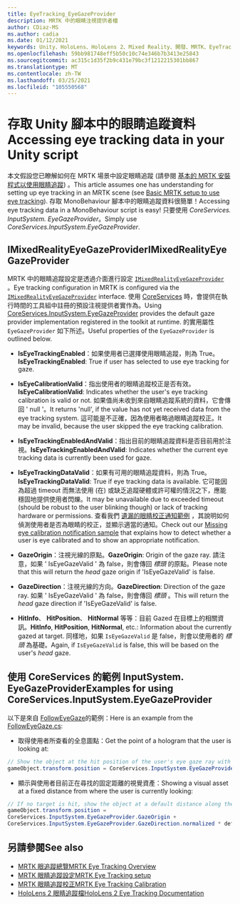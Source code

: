 ```yaml
---
title: EyeTracking_EyeGazeProvider
description: MRTK 中的眼睛注視提供者檔
author: CDiaz-MS
ms.author: cadia
ms.date: 01/12/2021
keywords: Unity、HoloLens、HoloLens 2、Mixed Reality、開發、MRTK、EyeTracking、EyeGaze、
ms.openlocfilehash: 59bb981748eff5b50c10c74e346b7b3413e25843
ms.sourcegitcommit: ac315c1d35f2b9c431e79bc3f1212215301bb867
ms.translationtype: MT
ms.contentlocale: zh-TW
ms.lasthandoff: 03/25/2021
ms.locfileid: "105550568"
---
```

# <a name="accessing-eye-tracking-data-in-your-unity-script"></a><span data-ttu-id="0ca61-104">存取 Unity 腳本中的眼睛追蹤資料</span><span class="sxs-lookup"><span data-stu-id="0ca61-104">Accessing eye tracking data in your Unity script</span></span>

<span data-ttu-id="0ca61-105">本文假設您已瞭解如何在 MRTK 場景中設定眼睛追蹤 (請參閱 [基本的 MRTK 安裝程式以使用眼睛追蹤](eye-tracking-basic-setup.md)) 。</span><span class="sxs-lookup"><span data-stu-id="0ca61-105">This article assumes one has understanding for setting up eye tracking in an MRTK scene (see [Basic MRTK setup to use eye tracking](eye-tracking-basic-setup.md)).</span></span>
<span data-ttu-id="0ca61-106">存取 MonoBehaviour 腳本中的眼睛追蹤資料很簡單！</span><span class="sxs-lookup"><span data-stu-id="0ca61-106">Accessing eye tracking data in a MonoBehaviour script is easy!</span></span> <span data-ttu-id="0ca61-107">只要使用 *CoreServices. InputSystem. EyeGazeProvider*。</span><span class="sxs-lookup"><span data-stu-id="0ca61-107">Simply use *CoreServices.InputSystem.EyeGazeProvider*.</span></span>

## <a name="imixedrealityeyegazeprovider"></a><span data-ttu-id="0ca61-108">IMixedRealityEyeGazeProvider</span><span class="sxs-lookup"><span data-stu-id="0ca61-108">IMixedRealityEyeGazeProvider</span></span>

<span data-ttu-id="0ca61-109">MRTK 中的眼睛追蹤設定是透過介面進行設定 [`IMixedRealityEyeGazeProvider`](xref:Microsoft.MixedReality.Toolkit.Input.IMixedRealityEyeGazeProvider) 。</span><span class="sxs-lookup"><span data-stu-id="0ca61-109">Eye tracking configuration in MRTK is configured via the [`IMixedRealityEyeGazeProvider`](xref:Microsoft.MixedReality.Toolkit.Input.IMixedRealityEyeGazeProvider) interface.</span></span> <span data-ttu-id="0ca61-110">使用 [CoreServices](eye-tracking-eye-gaze-provider.md) 時，會提供在執行時間的工具組中註冊的預設注視提供者實作為。</span><span class="sxs-lookup"><span data-stu-id="0ca61-110">Using [CoreServices.InputSystem.EyeGazeProvider](eye-tracking-eye-gaze-provider.md) provides the default gaze provider implementation registered in the toolkit at runtime.</span></span>
<span data-ttu-id="0ca61-111">的實用屬性 `EyeGazeProvider` 如下所述。</span><span class="sxs-lookup"><span data-stu-id="0ca61-111">Useful properties of the `EyeGazeProvider` is outlined below.</span></span>

- <span data-ttu-id="0ca61-112">**IsEyeTrackingEnabled**：如果使用者已選擇使用眼睛追蹤，則為 True。</span><span class="sxs-lookup"><span data-stu-id="0ca61-112">**IsEyeTrackingEnabled**: True if user has selected to use eye tracking for gaze.</span></span>

- <span data-ttu-id="0ca61-113">**IsEyeCalibrationValid**：指出使用者的眼睛追蹤校正是否有效。</span><span class="sxs-lookup"><span data-stu-id="0ca61-113">**IsEyeCalibrationValid**: Indicates whether the user's eye tracking calibration is valid or not.</span></span>
<span data-ttu-id="0ca61-114">如果值尚未收到來自眼睛追蹤系統的資料，它會傳回 ' null '。</span><span class="sxs-lookup"><span data-stu-id="0ca61-114">It returns 'null', if the value has not yet received data from the eye tracking system.</span></span>
<span data-ttu-id="0ca61-115">這可能是不正確，因為使用者略過眼睛追蹤校正。</span><span class="sxs-lookup"><span data-stu-id="0ca61-115">It may be invalid, because the user skipped the eye tracking calibration.</span></span>

- <span data-ttu-id="0ca61-116">**IsEyeTrackingEnabledAndValid**：指出目前的眼睛追蹤資料是否目前用於注視。</span><span class="sxs-lookup"><span data-stu-id="0ca61-116">**IsEyeTrackingEnabledAndValid**: Indicates whether the current eye tracking data is currently been used for gaze.</span></span>

- <span data-ttu-id="0ca61-117">**IsEyeTrackingDataValid**：如果有可用的眼睛追蹤資料，則為 True。</span><span class="sxs-lookup"><span data-stu-id="0ca61-117">**IsEyeTrackingDataValid**: True if eye tracking data is available.</span></span>
<span data-ttu-id="0ca61-118">它可能因為超過 timeout 而無法使用 (在) 或缺乏追蹤硬體或許可權的情況之下，應能穩固地提供使用者閃爍。</span><span class="sxs-lookup"><span data-stu-id="0ca61-118">It may be unavailable due to exceeded timeout (should be robust to the user blinking though) or lack of tracking hardware or permissions.</span></span>
<span data-ttu-id="0ca61-119">查看我們 [遺漏的眼睛校正通知範例](eye-tracking-is-user-calibrated.md) ，其說明如何偵測使用者是否為眼睛的校正，並顯示適當的通知。</span><span class="sxs-lookup"><span data-stu-id="0ca61-119">Check out our [Missing eye calibration notification sample](eye-tracking-is-user-calibrated.md) that explains how to detect whether a user is eye calibrated and to show an appropriate notification.</span></span>

- <span data-ttu-id="0ca61-120">**GazeOrigin**：注視光線的原點。</span><span class="sxs-lookup"><span data-stu-id="0ca61-120">**GazeOrigin**: Origin of the gaze ray.</span></span>
<span data-ttu-id="0ca61-121">請注意，如果 ' IsEyeGazeValid ' 為 false，則會傳回 *標頭* 的原點。</span><span class="sxs-lookup"><span data-stu-id="0ca61-121">Please note that this will return the *head* gaze origin if 'IsEyeGazeValid' is false.</span></span>

- <span data-ttu-id="0ca61-122">**GazeDirection**：注視光線的方向。</span><span class="sxs-lookup"><span data-stu-id="0ca61-122">**GazeDirection**: Direction of the gaze ray.</span></span>
<span data-ttu-id="0ca61-123">如果 ' IsEyeGazeValid ' 為 false，則會傳回 *標頭* 。</span><span class="sxs-lookup"><span data-stu-id="0ca61-123">This will return the *head* gaze direction if 'IsEyeGazeValid' is false.</span></span>

- <span data-ttu-id="0ca61-124">**HitInfo**、 **HitPosition**、 **HitNormal** 等等：目前 Gazed 在目標上的相關資訊。</span><span class="sxs-lookup"><span data-stu-id="0ca61-124">**HitInfo**, **HitPosition**, **HitNormal**, etc.: Information about the currently gazed at target.</span></span>
<span data-ttu-id="0ca61-125">同樣地，如果 `IsEyeGazeValid` 是 false，則會以使用者的 *標頭* 為基礎。</span><span class="sxs-lookup"><span data-stu-id="0ca61-125">Again, if `IsEyeGazeValid` is false, this will be based on the user's *head* gaze.</span></span>

## <a name="examples-for-using-coreservicesinputsystemeyegazeprovider"></a><span data-ttu-id="0ca61-126">使用 CoreServices 的範例 InputSystem. EyeGazeProvider</span><span class="sxs-lookup"><span data-stu-id="0ca61-126">Examples for using CoreServices.InputSystem.EyeGazeProvider</span></span>

<span data-ttu-id="0ca61-127">以下是來自 [FollowEyeGaze](xref:Microsoft.MixedReality.Toolkit.Examples.Demos.EyeTracking.FollowEyeGaze)的範例：</span><span class="sxs-lookup"><span data-stu-id="0ca61-127">Here is an example from the [FollowEyeGaze.cs](xref:Microsoft.MixedReality.Toolkit.Examples.Demos.EyeTracking.FollowEyeGaze):</span></span>

- <span data-ttu-id="0ca61-128">取得使用者所查看的全息圖點：</span><span class="sxs-lookup"><span data-stu-id="0ca61-128">Get the point of a hologram that the user is looking at:</span></span>

```c#
// Show the object at the hit position of the user's eye gaze ray with the target.
gameObject.transform.position = CoreServices.InputSystem.EyeGazeProvider.HitPosition;
```

- <span data-ttu-id="0ca61-129">顯示與使用者目前正在尋找的固定距離的視覺資產：</span><span class="sxs-lookup"><span data-stu-id="0ca61-129">Showing a visual asset at a fixed distance from where the user is currently looking:</span></span>

```c#
// If no target is hit, show the object at a default distance along the gaze ray.
gameObject.transform.position =
CoreServices.InputSystem.EyeGazeProvider.GazeOrigin +
CoreServices.InputSystem.EyeGazeProvider.GazeDirection.normalized * defaultDistanceInMeters;
```

## <a name="see-also"></a><span data-ttu-id="0ca61-130">另請參閱</span><span class="sxs-lookup"><span data-stu-id="0ca61-130">See also</span></span>

- [<span data-ttu-id="0ca61-131">MRTK 眼追蹤總覽</span><span class="sxs-lookup"><span data-stu-id="0ca61-131">MRTK Eye Tracking Overview</span></span>](eye-tracking-main.md)
- [<span data-ttu-id="0ca61-132">MRTK 眼睛追蹤設定</span><span class="sxs-lookup"><span data-stu-id="0ca61-132">MRTK Eye Tracking setup</span></span>](eye-tracking-basic-setup.md)
- [<span data-ttu-id="0ca61-133">MRTK 眼睛追蹤校正</span><span class="sxs-lookup"><span data-stu-id="0ca61-133">MRTK Eye Tracking Calibration</span></span>](eye-tracking-is-user-calibrated.md)
- [<span data-ttu-id="0ca61-134">HoloLens 2 眼睛追蹤檔</span><span class="sxs-lookup"><span data-stu-id="0ca61-134">HoloLens 2 Eye Tracking Documentation</span></span>](/windows/mixed-reality/eye-tracking)